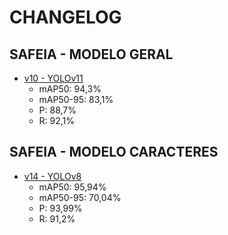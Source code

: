 # CHANGELOG

## SAFEIA - MODELO GERAL
* [v10 - YOLOv11](safeia.geral.v10.pt)
    - mAP50: 94,3%
    - mAP50-95: 83,1%
    - P: 88,7%
    - R: 92,1%

## SAFEIA - MODELO CARACTERES
* [v14 - YOLOv8](safeia.caracteres.v14.pt)
    - mAP50: 95,94%
    - mAP50-95: 70,04%
    - P: 93,99%
    - R: 91,2%